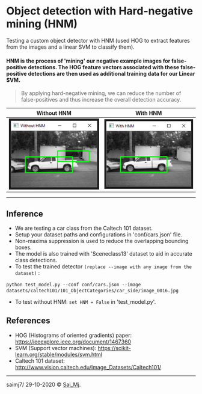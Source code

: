 # Object detection with Hard-negative mining (HNM)

Testing a custom object detector with HNM (used HOG to extract features from the images and a linear SVM to classify them).

#### HNM is the process of 'mining' our negative example images for false-positive detections. The HOG feature vectors associated with these false-positive detections are then used as additional training data for our Linear SVM.

> By applying hard-negative mining, we can reduce the number of false-positives and thus increase the overall detection accuracy.

Without HNM         |  With HNM
:-------------------------:|:-------------------------:
![Without](mylib/utils/without.png?raw=true "Without")  |  ![With](mylib/utils/with.png?raw=true "With")

---

## Inference

- We are testing a car class from the Caltech 101 dataset.
- Setup your dataset paths and configurations in 'conf/cars.json' file.
- Non-maxima suppression is used to reduce the overlapping bounding boxes.
- The model is also trained with 'Sceneclass13' dataset to aid in accurate class detections.
- To test the trained detector ```(replace --image with any image from the dataset)``` :

```
python test_model.py --conf conf/cars.json --image datasets/caltech101/101_ObjectCategories/car_side/image_0016.jpg
```
- To test without HNM: ```set HNM = False``` in 'test_model.py'.


## References

- HOG (Histograms of oriented gradients) paper: https://ieeexplore.ieee.org/document/1467360
- SVM (Support vector machines): https://scikit-learn.org/stable/modules/svm.html
- Caltech 101 dataset: http://www.vision.caltech.edu/Image_Datasets/Caltech101/


---

saimj7/ 29-10-2020 © <a href="http://saimj7.github.io" target="_blank">Sai_Mj</a>.
